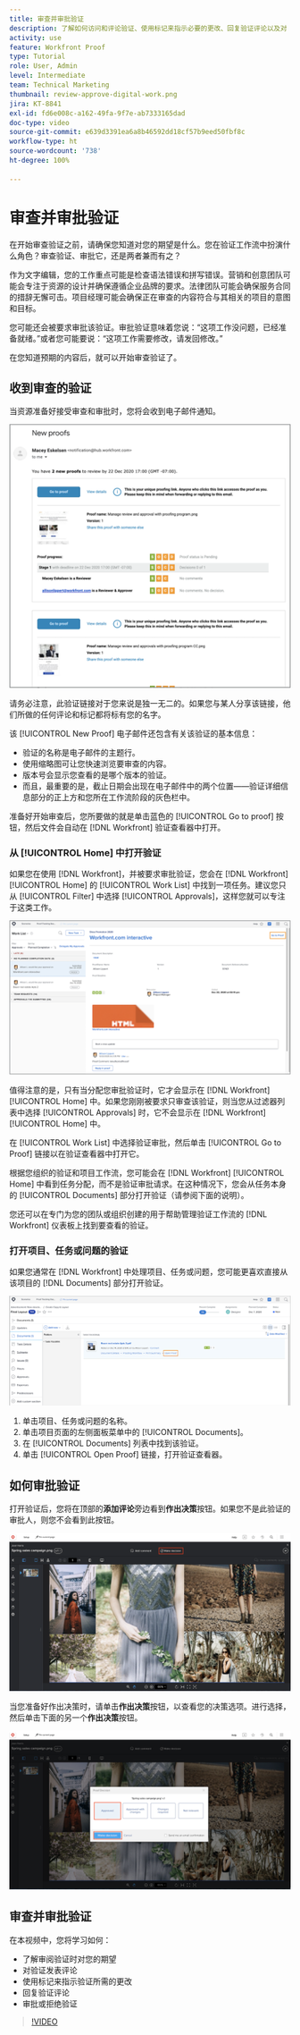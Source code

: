 ```yaml
---
title: 审查并审批验证
description: 了解如何访问和评论验证、使用标记来指示必要的更改、回复验证评论以及对  [!DNL Workfront] 内的验证作出决策。
activity: use
feature: Workfront Proof
type: Tutorial
role: User, Admin
level: Intermediate
team: Technical Marketing
thumbnail: review-approve-digital-work.png
jira: KT-8841
exl-id: fd6e008c-a162-49fa-9f7e-ab7333165dad
doc-type: video
source-git-commit: e639d3391ea6a8b46592dd18cf57b9eed50fbf8c
workflow-type: ht
source-wordcount: '738'
ht-degree: 100%

---
```


# 审查并审批验证

在开始审查验证之前，请确保您知道对您的期望是什么。您在验证工作流中扮演什么角色？审查验证、审批它，还是两者兼而有之？

作为文字编辑，您的工作重点可能是检查语法错误和拼写错误。营销和创意团队可能会专注于资源的设计并确保遵循企业品牌的要求。法律团队可能会确保服务合同的措辞无懈可击。项目经理可能会确保正在审查的内容符合与其相关的项目的意图和目标。

您可能还会被要求审批该验证。审批验证意味着您说：“这项工作没问题，已经准备就绪。”或者您可能要说：“这项工作需要修改，请发回修改。”

在您知道预期的内容后，就可以开始审查验证了。

## 收到审查的验证

当资源准备好接受审查和审批时，您将会收到电子邮件通知。

![一封要求对 [!DNL  Workfront] 中的两份验证进行审查和审批的新验证电子邮件的图像。](assets/new-proof-emails.png)

请务必注意，此验证链接对于您来说是独一无二的。如果您与某人分享该链接，他们所做的任何评论和标记都将标有您的名字。

该 [!UICONTROL New Proof] 电子邮件还包含有关该验证的基本信息：

* 验证的名称是电子邮件的主题行。
* 使用缩略图可让您快速浏览要审查的内容。
* 版本号会显示您查看的是哪个版本的验证。
* 而且，最重要的是，截止日期会出现在电子邮件中的两个位置——验证详细信息部分的正上方和您所在工作流阶段的灰色栏中。

准备好开始审查后，您所要做的就是单击蓝色的 [!UICONTROL Go to proof] 按钮，然后文件会自动在 [!DNL Workfront] 验证查看器中打开。

### 从 [!UICONTROL Home] 中打开验证

如果您在使用 [!DNL Workfront]，并被要求审批验证，您会在 [!DNL Workfront] [!UICONTROL Home] 的 [!UICONTROL Work List] 中找到一项任务。建议您只从 [!UICONTROL Filter] 中选择 [!UICONTROL Approvals]，这样您就可以专注于这类工作。

![[!DNL Workfront] [!UICONTROL Home] 的图像，其中激活了 [!UICONTROL Approvals] 过滤器，并从列表中选择了验证。](assets/open-proof-from-home.png)

值得注意的是，只有当分配您审批验证时，它才会显示在 [!DNL Workfront][!UICONTROL Home] 中。如果您刚刚被要求只审查该验证，则当您从过滤器列表中选择 [!UICONTROL Approvals] 时，它不会显示在 [!DNL Workfront] [!UICONTROL Home] 中。

在 [!UICONTROL Work List] 中选择验证审批，然后单击 [!UICONTROL Go to Proof] 链接以在验证查看器中打开它。

根据您组织的验证和项目工作流，您可能会在 [!DNL Workfront] [!UICONTROL Home] 中看到任务分配，而不是验证审批请求。在这种情况下，您会从任务本身的 [!UICONTROL Documents] 部分打开验证（请参阅下面的说明）。

您还可以在专门为您的团队或组织创建的用于帮助管理验证工作流的 [!DNL Workfront] 仪表板上找到要查看的验证。

### 打开项目、任务或问题的验证

如果您通常在 [!DNL Workfront] 中处理项目、任务或问题，您可能更喜欢直接从该项目的 [!DNL Documents] 部分打开验证。

![突出显示了 [!UICONTROL Open Proof] 链接的 [!DNL  Workfront] 任务中的 [!UICONTROL Documents] 部分的图像。](assets/open-proof-from-documents.png)

1. 单击项目、任务或问题的名称。
2. 单击项目页面的左侧面板菜单中的 [!UICONTROL Documents]。
3. 在 [!UICONTROL Documents] 列表中找到该验证。
4. 单击 [!UICONTROL Open Proof] 链接，打开验证查看器。

## 如何审批验证

打开验证后，您将在顶部的&#x200B;**添加评论**&#x200B;旁边看到&#x200B;**作出决策**&#x200B;按钮。如果您不是此验证的审批人，则您不会看到此按钮。

![第一个“作出决策”按钮的图像。](assets/make-decision-1.png)

当您准备好作出决策时，请单击&#x200B;**作出决策**&#x200B;按钮，以查看您的决策选项。进行选择，然后单击下面的另一个&#x200B;**作出决策**&#x200B;按钮。

![第二个“作出决策”按钮的图像。](assets/make-decision-2.png)

## 审查并审批验证

在本视频中，您将学习如何：

* 了解审阅验证时对您的期望
* 对验证发表评论
* 使用标记来指示验证所需的更改
* 回复验证评论
* 审批或拒绝验证

>[!VIDEO](https://video.tv.adobe.com/v/335141/?quality=12&learn=on)

<!--
#### Learn more
* Create and manage proof comments
* Make decisions on a proof
* Review a static proof
* Tag users to share a proof
* Notifications for proof comments and decisions
-->

<!--
#### Guides
* Reviewing proofs in [!DNL Workfront]
* -->
